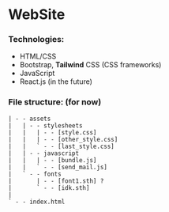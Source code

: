 

# WebSite
### Technologies:
- HTML/CSS
- Bootstrap, **Tailwind** CSS (CSS frameworks)
- JavaScript
- React.js (in the future)

### File structure: (for now)

```
| - - assets
|	| - - stylesheets
|	|	| - - [style.css]
|	|	| - - [other_style.css]
|	|	` - - [last_style.css]
|	| - - javascript
|	|	| - - [bundle.js]
|	|	` - - [send_mail.js]
|	` - - fonts
|		| - - [font1.sth] ?
|		` - - [idk.sth]
|	
` - - index.html
```

<!--stackedit_data:
eyJoaXN0b3J5IjpbLTIyNzU0MTkwMiwxNzY0NTE0NTc4XX0=
-->